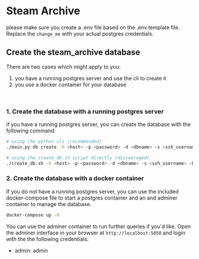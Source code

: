 # Steam Archive

please make sure you create a .env file based on the .env.template file.
Replace the `change_me` with your actual postgres credentials.

## Create the steam_archive database

There are two cases which might apply to you:

1. you have a running postgres server and use the cli to create it
2. you use a docker container for your database

<br/>

### 1. Create the database with a running postgres server

if you have a running postgres server, you can create the database with the following command:

```bash
# using the python cli (recommended)
./main.py db create -h <host> -p <password> -d <dbname> -s <ssh_username> -P <ssh_password> [-u <username>]

# using the create_db.sh script directly (discouraged)
./create_db.sh -h <host> -p <password> -d <dbname> -s <ssh_username> -P <ssh_password> [-u <username>]
```

### 2. Create the database with a docker container

If you do not have a running postgres server, you can use the included docker-compose file to start a postgres container and an and adminer container to manage the database.

```bash
docker-compose up -d
```

You can use the adminer container to run further queries if you'd like. Open the adminer interface in your browser at `http://localhost:5050` and login with the the following credentials:

- admin: admin
